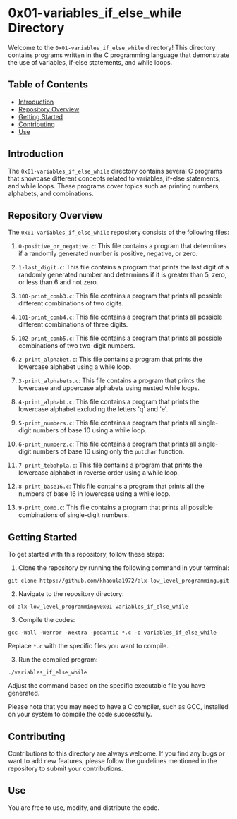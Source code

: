 # 0x01-variables_if_else_while Directory

Welcome to the `0x01-variables_if_else_while` directory! This directory contains programs written in the C programming language that demonstrate the use of variables, if-else statements, and while loops.

## Table of Contents

- [Introduction](#introduction)
- [Repository Overview](#repository-overview)
- [Getting Started](#getting-started)
- [Contributing](#contributing)
- [Use](#use)

## Introduction

The `0x01-variables_if_else_while` directory contains several C programs that showcase different concepts related to variables, if-else statements, and while loops. These programs cover topics such as printing numbers, alphabets, and combinations.

## Repository Overview

The `0x01-variables_if_else_while` repository consists of the following files:

1. `0-positive_or_negative.c`: This file contains a program that determines if a randomly generated number is positive, negative, or zero.

2. `1-last_digit.c`: This file contains a program that prints the last digit of a randomly generated number and determines if it is greater than 5, zero, or less than 6 and not zero.

3. `100-print_comb3.c`: This file contains a program that prints all possible different combinations of two digits.

4. `101-print_comb4.c`: This file contains a program that prints all possible different combinations of three digits.

5. `102-print_comb5.c`: This file contains a program that prints all possible combinations of two two-digit numbers.

6. `2-print_alphabet.c`: This file contains a program that prints the lowercase alphabet using a while loop.

7. `3-print_alphabets.c`: This file contains a program that prints the lowercase and uppercase alphabets using nested while loops.

8. `4-print_alphabt.c`: This file contains a program that prints the lowercase alphabet excluding the letters 'q' and 'e'.

9. `5-print_numbers.c`: This file contains a program that prints all single-digit numbers of base 10 using a while loop.

10. `6-print_numberz.c`: This file contains a program that prints all single-digit numbers of base 10 using only the `putchar` function.

11. `7-print_tebahpla.c`: This file contains a program that prints the lowercase alphabet in reverse order using a while loop.

12. `8-print_base16.c`: This file contains a program that prints all the numbers of base 16 in lowercase using a while loop.

13. `9-print_comb.c`: This file contains a program that prints all possible combinations of single-digit numbers.

## Getting Started

To get started with this repository, follow these steps:

1. Clone the repository by running the following command in your terminal:
```   
git clone https://github.com/khaoula1972/alx-low_level_programming.git
``` 
2. Navigate to the repository directory:
```
cd alx-low_level_programming\0x01-variables_if_else_while
```
3. Compile the codes:
``` 
gcc -Wall -Werror -Wextra -pedantic *.c -o variables_if_else_while
``` 
Replace `*.c` with the specific files you want to compile.

3. Run the compiled program:
``` 
./variables_if_else_while
``` 
Adjust the command based on the specific executable file you have generated.

Please note that you may need to have a C compiler, such as GCC, installed on your system to compile the code successfully.

## Contributing

Contributions to this directory are always welcome. If you find any bugs or want to add new features, please follow the guidelines mentioned in the repository to submit your contributions.

## Use

You are free to use, modify, and distribute the code.
